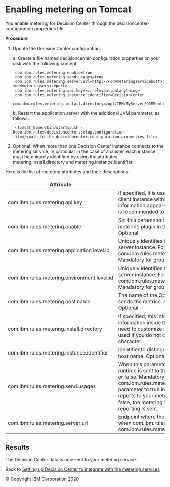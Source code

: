 # Enabling metering on Tomcat

You enable metering for Decision Center through the decisioncenter-configuration.properties file.

**Procedure**
1. Update the Decision Center configuration.

    a. Create a file named decisioncenter-configuration.properties on your disk with the following content.

        com.ibm.rules.metering.enable=true
        com.ibm.rules.metering.send.usages=true
        com.ibm.rules.metering.server.url=http://<odmmeteringservicehost>:<odmmeteringserviceport>
        com.ibm.rules.metering.api.key=<irrelevant,putanything>
        com.ibm.rules.metering.instance.identifier=DecisionCenter
        com.ibm.rules.metering.install.directory=/opt/IBM/MyServer/ODMRuntime
    
    b. Restart the application server with the additional JVM parameter, as follows:

        <tomcat_home>/bin/startup.sh -Dcom.ibm.rules.decisioncenter.setup.configuration-file=/<path_to_the_decisioncenter-configuration.properties_file>   

2. Optional: When more than one Decision Center instance connects to the metering service, in particular in the case of a cluster, each instance must be uniquely identified by using the attributes metering.install.directory and metering.instance.identifier. 

Here is the list of metering attributes and their descriptions:

|Attribute| Description |
|--|--|
| com.ibm.rules.metering.api.key | If specified, it is used as a reference to identify a metering client instance within Operational Decision Manager. This information appears in the log of the metering service, so it is recommended to be customized. |
| com.ibm.rules.metering.enable | Set this parameter to true to insert or to false to remove the metering plugin in the Decision Center configuration. Optional. |
| com.ibm.rules.metering.application.level.id | Uniquely identifies the application level for a specific server instance. For example: com.ibm.rules.metering.application.level.id=pricing. Mandatory for grouping and aggregation of data. |
| com.ibm.rules.metering.environment.level.id | Uniquely identifies the environment level for a specific server instance. For example: com.ibm.rules.metering.environment.level.id=development. Mandatory for grouping and aggregation of data. |
| com.ibm.rules.metering.host.name | The name of the Operational Decision Manager server that sends the metrics. Allows you to differentiate the servers. Optional. |
| com.ibm.rules.metering.install.directory | If specified, this information appears as InstanceId information inside the ILMT tag files. You don't necessarily need to customize it. An actual unique software location is used if you do not do so. It needs to start with a "/" character. |
| com.ibm.rules.metering.instance.identifier | Identifier to distinguish emitting servers that have the same host name. Optional. For example: MyInstanceID. |
| com.ibm.rules.metering.send.usages | When this parameter is enabled, the usage reporting of the runtime is sent to the IBM Cloud Private server. Value: true or false. Mandatory when com.ibm.rules.metering.enable=true. You must set this parameter to true in order to send the runtime usage reports to your metering service. If this parameter is set to false, the metering feature is enabled but no usage reporting is sent. |
| com.ibm.rules.metering.server.url | Endpoint where the usage metrics are sent. Mandatory when com.ibm.rules.metering.enable=true and com.ibm.rules.metering.send.usages=true. |

## Results

The Decision Center data is now sent to your metering service.

Back to [Setting up Decision Center to integrate with the metering services](../dcsetup.md)

© Copyright IBM Corporation 2020

